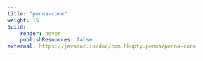 ```yaml
---
title: "penna-core"
weight: 15
build:
    render: never
    publishResources: false
external: https://javadoc.io/doc/com.hkupty.penna/penna-core
---
```

